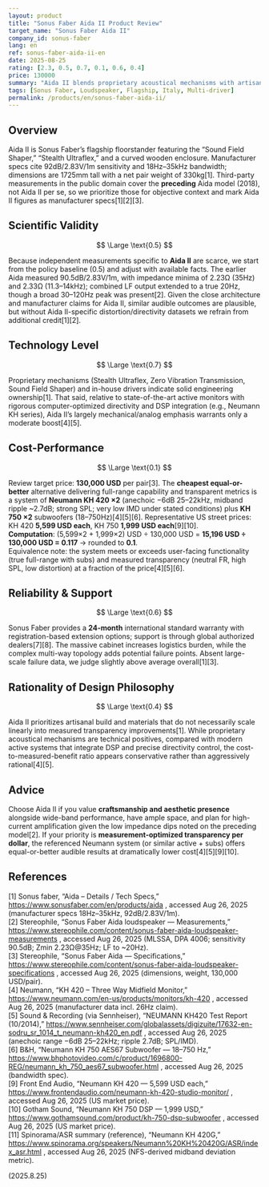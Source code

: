 ```yaml
---
layout: product
title: "Sonus Faber Aida II Product Review"
target_name: "Sonus Faber Aida II"
company_id: sonus-faber
lang: en
ref: sonus-faber-aida-ii-en
date: 2025-08-25
rating: [2.3, 0.5, 0.7, 0.1, 0.6, 0.4]
price: 130000
summary: "Aida II blends proprietary acoustical mechanisms with artisanal cabinetry. Independent lab data is available mainly for the preceding Aida (2018), so Scientific Validity stays around average. Technology Level is solid thanks to in-house mechanisms, but cost-performance is extremely poor versus cheaper systems that deliver equal-or-better measured transparency (e.g., Neumann KH 420 ×2 + KH 750 ×2)."
tags: [Sonus Faber, Loudspeaker, Flagship, Italy, Multi-driver]
permalink: /products/en/sonus-faber-aida-ii/
---
```


## Overview

Aida II is Sonus Faber’s flagship floorstander featuring the “Sound Field Shaper,” “Stealth Ultraflex,” and a curved wooden enclosure. Manufacturer specs cite 92dB/2.83V/1m sensitivity and 18Hz–35kHz bandwidth; dimensions are 1725mm tall with a net pair weight of 330kg[1]. Third-party measurements in the public domain cover the **preceding** Aida model (2018), not Aida II per se, so we prioritize those for objective context and mark Aida II figures as manufacturer specs[1][2][3].

## Scientific Validity

$$ \Large \text{0.5} $$

Because independent measurements specific to **Aida II** are scarce, we start from the policy baseline (0.5) and adjust with available facts. The earlier Aida measured 90.5dB/2.83V/1m, with impedance minima of 2.23Ω (35Hz) and 2.33Ω (11.3–14kHz); combined LF output extended to a true 20Hz, though a broad 30–120Hz peak was present[2]. Given the close architecture and manufacturer claims for Aida II, similar audible outcomes are plausible, but without Aida II-specific distortion/directivity datasets we refrain from additional credit[1][2].

## Technology Level

$$ \Large \text{0.7} $$

Proprietary mechanisms (Stealth Ultraflex, Zero Vibration Transmission, Sound Field Shaper) and in-house drivers indicate solid engineering ownership[1]. That said, relative to state-of-the-art active monitors with rigorous computer-optimized directivity and DSP integration (e.g., Neumann KH series), Aida II’s largely mechanical/analog emphasis warrants only a moderate boost[4][5].

## Cost-Performance

$$ \Large \text{0.1} $$

Review target price: **130,000 USD** per pair[3]. The **cheapest equal-or-better** alternative delivering full-range capability and transparent metrics is a system of **Neumann KH 420 ×2** (anechoic −6dB 25–22kHz, midband ripple ~2.7dB; strong SPL; very low IMD under stated conditions) plus **KH 750 ×2** subwoofers (18–750Hz)[4][5][6]. Representative US street prices: KH 420 **5,599 USD each**, KH 750 **1,999 USD each**[9][10].  
**Computation**: (5,599×2 + 1,999×2) USD ÷ 130,000 USD = **15,196 USD ÷ 130,000 USD = 0.117** → rounded to **0.1**.  
Equivalence note: the system meets or exceeds user-facing functionality (true full-range with subs) and measured transparency (neutral FR, high SPL, low distortion) at a fraction of the price[4][5][6].

## Reliability & Support

$$ \Large \text{0.6} $$

Sonus Faber provides a **24-month** international standard warranty with registration-based extension options; support is through global authorized dealers[7][8]. The massive cabinet increases logistics burden, while the complex multi-way topology adds potential failure points. Absent large-scale failure data, we judge slightly above average overall[1][3].

## Rationality of Design Philosophy

$$ \Large \text{0.4} $$

Aida II prioritizes artisanal build and materials that do not necessarily scale linearly into measured transparency improvements[1]. While proprietary acoustical mechanisms are technical positives, compared with modern active systems that integrate DSP and precise directivity control, the cost-to-measured-benefit ratio appears conservative rather than aggressively rational[4][5].

## Advice

Choose Aida II if you value **craftsmanship and aesthetic presence** alongside wide-band performance, have ample space, and plan for high-current amplification given the low impedance dips noted on the preceding model[2]. If your priority is **measurement-optimized transparency per dollar**, the referenced Neumann system (or similar active + subs) offers equal-or-better audible results at dramatically lower cost[4][5][9][10].

## References

[1] Sonus faber, “Aida – Details / Tech Specs,” https://www.sonusfaber.com/en/products/aida , accessed Aug 26, 2025 (manufacturer specs 18Hz–35kHz, 92dB/2.83V/1m).  
[2] Stereophile, “Sonus Faber Aida loudspeaker — Measurements,” https://www.stereophile.com/content/sonus-faber-aida-loudspeaker-measurements , accessed Aug 26, 2025 (MLSSA, DPA 4006; sensitivity 90.5dB; Zmin 2.23Ω@35Hz; LF to ~20Hz).  
[3] Stereophile, “Sonus Faber Aida — Specifications,” https://www.stereophile.com/content/sonus-faber-aida-loudspeaker-specifications , accessed Aug 26, 2025 (dimensions, weight, 130,000 USD/pair).  
[4] Neumann, “KH 420 – Three Way Midfield Monitor,” https://www.neumann.com/en-us/products/monitors/kh-420 , accessed Aug 26, 2025 (manufacturer data incl. 26Hz claim).  
[5] Sound & Recording (via Sennheiser), “NEUMANN KH420 Test Report (10/2014),” https://www.sennheiser.com/globalassets/digizuite/17632-en-sodru_sr_1014_t_neumann-kh420_en.pdf , accessed Aug 26, 2025 (anechoic range −6dB 25–22kHz; ripple 2.7dB; SPL/IMD).  
[6] B&H, “Neumann KH 750 AES67 Subwoofer — 18–750 Hz,” https://www.bhphotovideo.com/c/product/1696800-REG/neumann_kh_750_aes67_subwoofer.html , accessed Aug 26, 2025 (bandwidth spec).  
[9] Front End Audio, “Neumann KH 420 — 5,599 USD each,” https://www.frontendaudio.com/neumann-kh-420-studio-monitor/ , accessed Aug 26, 2025 (US market price).  
[10] Gotham Sound, “Neumann KH 750 DSP — 1,999 USD,” https://www.gothamsound.com/product/kh-750-dsp-subwoofer , accessed Aug 26, 2025 (US market price).  
[11] Spinorama/ASR summary (reference), “Neumann KH 420G,” https://www.spinorama.org/speakers/Neumann%20KH%20420G/ASR/index_asr.html , accessed Aug 26, 2025 (NFS-derived midband deviation metric).

(2025.8.25)

